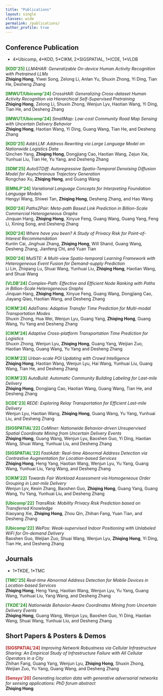 ```yaml
---
title: "Publications"
layout: single
classes: wide
permalink: /publications/
author_profile: true
---
```


## Conference Publication

- 4\*Ubicomp, 4\*KDD, 5\*CIKM, 2\*SIGSPATIAL, 1\*ICDE, 1\*VLDB

<span style="color:Forestgreen;font-weight:bold">[KDD'25]</span> *LLM4HAR: Generalizable On-device Human Activity Recognition with Pretrained LLMs* <br>
**Zhiqing Hong**, Yiwei Song, Zelong Li, Anlan Yu, Shuxin Zhong, Yi Ding, Tian He, Desheng Zhang<be>

<span style="color:Forestgreen;font-weight:bold">[IMWUT/Ubicomp'24]</span> *CrossHAR: Generalizing Cross-dataset Human Activity Recognition via Hierarchical Self-Supervised Pretraining* <br>
**Zhiqing Hong**, Zelong Li, Shuxin Zhong, Wenjun Lyv, Haotian Wang, Yi Ding, Tian He, and Desheng Zhang<br>

<span style="color:Forestgreen;font-weight:bold">[IMWUT/Ubicomp'24]</span> *SmallMap: Low-cost Community Road Map Sensing with Uncertain Delivery Behavior* <br>
**Zhiqing Hong**, Haotian Wang, Yi Ding, Guang Wang, Tian He, and Desheng Zhang<be>

<span style="color:Forestgreen;font-weight:bold">[KDD'25]</span> *AddrLLM: Address Rewriting via Large Language Model on Nationwide Logistics Data* <br>
Qinchen Yang, **Zhiqing Hong**, Dongjiang Cao, Haotian Wang, Zejun Xie, Yunhuai Liu, Tian He, Yu Yang, and Desheng Zhang<br>

<span style="color:Forestgreen;font-weight:bold">[SDM'25]</span> *AutoSTDiff: Autoregressive Spatio-Temporal Denoising Diffusion Model for Asynchronous Trajectory Generation* <br>
Rongchao Xu, **Zhiqing Hong**, and Guang Wang<br>

<span style="color:Forestgreen;font-weight:bold">[EMNLP'24]</span> *Variational Language Concepts for Interpreting
Foundation Language Models* <br>
Hengyi Wang, Shiwei Tan, **Zhiqing Hong**, Desheng Zhang, and Hao Wang<br>

<span style="color:Forestgreen;font-weight:bold">[KDD'24]</span> *Paths2Pair: Meta-path Based Link Prediction in Billion-Scale Commercial Heterogeneous Graphs* <br>
Jinquan Hang, **Zhiqing Hong**, Xinyue Feng, Guang Wang, Guang Yang, Feng Li, Xining Song, and Desheng Zhang<br>

<span style="color:Forestgreen;font-weight:bold">[KDD'24]</span> *Where have you been? A Study of Privacy Risk for Point-of-Interest Recommendation* <br>
Kunlin Cai, Jinghuai Zhang, **Zhiqing Hong**, Will Shand, Guang Wang, Desheng Zhang, Jianfeng Chi, and Yuan Tian<br>

<span style="color:Forestgreen;font-weight:bold">[KDD'24]</span> *MulSTE: A Multi-view Spatio-temporal Learning Framework with Heterogeneous Event Fusion for Demand-supply Prediction* <br>
Li Lin, Zhiqiang Lu, Shuai Wang, Yunhuai Liu, **Zhiqing Hong**, Haotian Wang, and Shuai Wang<br>

<span style="color:Forestgreen;font-weight:bold">[VLDB'24]</span> *Complex-Path: Effective and Efficient Node Ranking with Paths in Billion-Scale Heterogeneous Graphs* <br>
Jinquan Hang, **Zhiqing Hong**, Xinyue Feng, Guang Wang, Dongjiang Cao, Jiayang Qiao, Haotian Wang, and Desheng Zhang<br>

<span style="color:Forestgreen;font-weight:bold">[CIKM'24]</span> *AdaTrans: Adaptive Transfer Time Prediction for Multi-modal Transportation Modes* <br>
Shuxin Zhong, Hua Wei, Wenjun Lyu, Guang Yang, **Zhiqing Hong**, Guang Wang, Yu Yang and Desheng Zhang<br>

<span style="color:Forestgreen;font-weight:bold">[CIKM'24]</span> *Adaptive Cross-platform Transportation Time Prediction for Logistics* <br>
 Shuxin Zhong, Wenjun Lyu, **Zhiqing Hong**, Guang Yang, Weijian Zuo, Haotian Wang, Guang Wang, Yu Yang and Desheng Zhang<br>

<span style="color:Forestgreen;font-weight:bold">[CIKM'23]</span> *Urban-scale POI Updating with Crowd Intelligence* <br>
**Zhiqing Hong**, Haotian Wang, Wenjun Lyu, Hai Wang, Yunhuai Liu, Guang Wang, Tian He, and Desheng Zhang<br>

<span style="color:Forestgreen;font-weight:bold">[CIKM'23]</span> *AutoBuild: Automatic Community Building Labeling for Last-mile Delivery* <br>
**Zhiqing Hong**, Dongjiang Cao, Haotian Wang, Guang Wang, Tian He, and Desheng Zhang<br>

<span style="color:Forestgreen;font-weight:bold">[ICDE'23]</span> *REDE: Exploring Relay Transportation for Efficient Last-mile Delivery* <br>
Wenjun Lyu, Haotian Wang, **Zhiqing Hong**, Guang Wang, Yu Yang, Yunhuai Liu, and Desheng Zhang<br>

<span style="color:Forestgreen;font-weight:bold">[SIGSPATIAL'22]</span> *CoMiner: Nationwide Behavior-driven Unsupervised Spatial Coordinate Mining from Uncertain Delivery Events* <br>
**Zhiqing Hong**, Guang Wang, Wenjun Lyu, Baoshen Guo, Yi Ding, Haotian Wang, Shuai Wang, Yunhuai Liu, and Desheng Zhang<br>

<span style="color:Forestgreen;font-weight:bold">[SIGSPATIAL'22]</span> *FastAddr: Real-time Abnormal Address Detection via Contrastive Augmentation for Location-based Services* <br>
**Zhiqing Hong**, Heng Yang, Haotian Wang, Wenjun Lyu, Yu Yang, Guang Wang, Yunhuai Liu, Yang Wang, and Desheng Zhang<br>

<span style="color:Forestgreen;font-weight:bold">[CIKM'22]</span> *Towards Fair Workload Assessment via Homogeneous Order Grouping in Last-mile Delivery* <br>
Wenjun Lyv, Kexin Zhang, Baoshen Guo, **Zhiqing Hong**, Guang Yang, Guang Wang, Yu Yang, Yunhuai Liu, and Desheng Zhang<br>

<span style="color:Forestgreen;font-weight:bold">[Ubicomp'22]</span> *TransRisk: Mobility Privacy Risk Prediction based on Transferred Knowledge* <br>
Xiaoyang Xie, **Zhiqing Hong**, Zhou Qin, Zhihan Fang, Yuan Tian, and Desheng Zhang<br>

<span style="color:Forestgreen;font-weight:bold">[Ubicomp'22]</span> *WePos: Weak-supervised Indoor Positioning with Unlabeled WiFi for On-demand Delivery* <br>
Baoshen Guo, Weijian Zuo, Shuai Wang, Wenjun Lyu, **Zhiqing Hong**, Yi Ding, Tian He, and Desheng Zhang<br>

## Journals 
- 1\*TKDE, 1\*TMC

<span style="color:Forestgreen;font-weight:bold">[TMC'25]</span> *Real-time Abnormal Address Detection for Mobile Devices in Location-based Services* <br>
**Zhiqing Hong**, Heng Yang, Haotian Wang, Wenjun Lyu, Yu Yang, Guang Wang, Yunhuai Liu, Yang Wang, and Desheng Zhang<br>

<span style="color:Forestgreen;font-weight:bold">[TKDE'24]</span> *Nationwide Behavior-Aware Coordinates Mining from Uncertain Delivery Events* <br>
**Zhiqing Hong**, Guang Wang, Wenjun Lyu, Baoshen Guo, Yi Ding, Haotian Wang, Shuai Wang, Yunhuai Liu, and Desheng Zhang<br>

## Short Papers & Posters & Demos
<span style="color:Firebrick;font-weight:bold">[SIGSPATIAL'24]</span> *Improving Network Robustness via Cellular Infrastructure Sharing: An Empirical Study of Infrastructure Failure with All Cellular Operators in a City* <br>
Zhihan Fang, Guang Yang, Wenjun Lyu, **Zhiqing Hong**, Shuxin Zhong, Weijian Zuo, Yu Yang, Guang Wang, and Desheng Zhang<br>

<span style="color:Firebrick;font-weight:bold">[Sensys'20]</span> *Generating location data with generative adversarial networks for sensing applications: PhD forum abstract* <br>
**Zhiqing Hong**<br>


